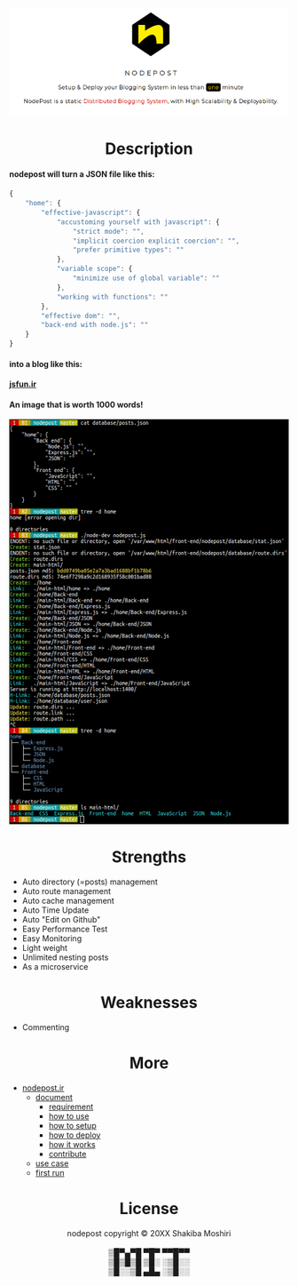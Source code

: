 <p align="center">
	<a  href="http://nodepost.ir"><img src="public/img/nodepost-logo-for-github.png" alt="nodepost-logo.svg.png"></a>
</p>

<h1 align="center">Description</h1>

<h4>nodepost will turn a JSON file like this:</h4>

```javascript
{
    "home": {
        "effective-javascript": {
            "accustoming yourself with javascript": {
                "strict mode": "",
                "implicit coercion explicit coercion": "",
                "prefer primitive types": ""
            },
            "variable scope": {
                "minimize use of global variable": ""
            },
            "working with functions": ""
        },
        "effective dom": "",
        "back-end with node.js": ""
    }
}
```

<h4>into a blog like this:</h4>
<h4>
    <a target="_blank" href="http://jsfun.ir">jsfun.ir</a>
</h4>

<h4>An image that is worth 1000 words!</h4>
<p align="center">
    <img src="public/img/nodepost-first-run.png" alt="nodepost-first-run.png">
</p>

<h1 align="center">Strengths</h1>

 - Auto directory (=posts) management
 - Auto route management
 - Auto cache management
 - Auto Time Update
 - Auto "Edit on Github"
 - Easy Performance Test
 - Easy Monitoring
 - Light weight
 - Unlimited nesting posts
 - As a microservice
 

 <h1 align="center">Weaknesses</h1>

  - Commenting

<h1 align="center">More</h1>

 - <a target="_blank" href="http://nodepost.ir">nodepost.ir</a>
   - <a href="http://nodepost.ir/document/">document</a>
     - <a href="http://nodepost.ir/document/requirement">requirement</a>
     - <a href="http://nodepost.ir/document/how-to-use">how to use</a>
     - <a href="http://nodepost.ir/document/how-to-setup">how to setup</a>
     - <a href="http://nodepost.ir/document/how-to-deploy">how to deploy</a>
     - <a href="http://nodepost.ir/document/how-it-works">how it works</a>
     - <a href="">contribute</a>
   - <a href="http://nodepost.ir/use-case/">use case</a>
   - <a href="http://nodepost.ir/first-run/">first run</a>


<h1 align="center">License</h1>
<p id="bottom" align="center">
  nodepost copyright &copy; 20XX Shakiba Moshiri
  <br>
  <br>
  ▒█▀▄▀█ ▀█▀ ▀▀█▀▀<br>
  ▒█▒█▒█ ▒█░ ░▒█░░<br>
  ▒█░░▒█ ▄█▄ ░▒█░░<br>
</p>
